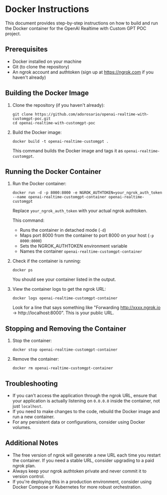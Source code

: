 # Docker Instructions

This document provides step-by-step instructions on how to build and run the Docker container for the OpenAI Realtime with Custom GPT POC project.

## Prerequisites

- Docker installed on your machine
- Git (to clone the repository)
- An ngrok account and authtoken (sign up at https://ngrok.com if you haven't already)

## Building the Docker Image

1. Clone the repository (if you haven't already):
   ```
   git clone https://github.com/adorosario/openai-realtime-with-customgpt-poc.git
   cd openai-realtime-with-customgpt-poc
   ```

2. Build the Docker image:
   ```
   docker build -t openai-realtime-customgpt .
   ```
   This command builds the Docker image and tags it as `openai-realtime-customgpt`.

## Running the Docker Container

1. Run the Docker container:
   ```
   docker run -d -p 8000:8000 -e NGROK_AUTHTOKEN=your_ngrok_auth_token --name openai-realtime-customgpt-container openai-realtime-customgpt
   ```
   Replace `your_ngrok_auth_token` with your actual ngrok authtoken.

   This command:
   - Runs the container in detached mode (`-d`)
   - Maps port 8000 from the container to port 8000 on your host (`-p 8000:8000`)
   - Sets the NGROK_AUTHTOKEN environment variable
   - Names the container `openai-realtime-customgpt-container`

2. Check if the container is running:
   ```
   docker ps
   ```
   You should see your container listed in the output.

3. View the container logs to get the ngrok URL:
   ```
   docker logs openai-realtime-customgpt-container
   ```
   Look for a line that says something like "Forwarding http://xxxx.ngrok.io -> http://localhost:8000". This is your public URL.

## Stopping and Removing the Container

1. Stop the container:
   ```
   docker stop openai-realtime-customgpt-container
   ```

2. Remove the container:
   ```
   docker rm openai-realtime-customgpt-container
   ```

## Troubleshooting

- If you can't access the application through the ngrok URL, ensure that your application is actually listening on `0.0.0.0` inside the container, not just `localhost`.
- If you need to make changes to the code, rebuild the Docker image and run a new container.
- For any persistent data or configurations, consider using Docker volumes.

## Additional Notes

- The free version of ngrok will generate a new URL each time you restart the container. If you need a stable URL, consider upgrading to a paid ngrok plan.
- Always keep your ngrok authtoken private and never commit it to version control.
- If you're deploying this in a production environment, consider using Docker Compose or Kubernetes for more robust orchestration.
